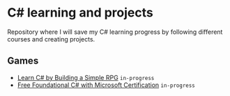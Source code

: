 # C# learning and projects
Repository where I will save my C# learning progress by following different courses and creating projects.

## Games
- [Learn C# by Building a Simple RPG](https://scottlilly.com/learn-c-by-building-a-simple-rpg-index/) `in-progress`
- [Free Foundational C# with Microsoft Certification](https://www.freecodecamp.org/learn/foundational-c-sharp-with-microsoft/) `in-progress`

 
